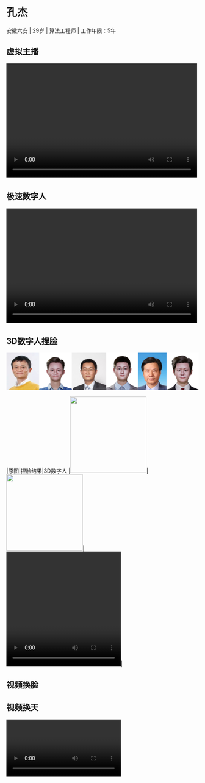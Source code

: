# 孔杰
安徽六安 | 29岁 | 算法工程师 | 工作年限：5年
## 虚拟主播
<video src="https://user-images.githubusercontent.com/26479528/232692446-7381bd99-489a-413e-897e-36744fdcb298.mp4" controls="controls" width="500" height="300">您的浏览器不支持播放该视频！</video>

## 极速数字人
<video src="https://user-images.githubusercontent.com/26479528/232521913-4de176cf-6e49-46aa-8704-88894a835972.mp4" controls="controls" width="500" height="300">您的浏览器不支持播放该视频！</video>

## 3D数字人捏脸
![](makeup_face_demo.png)

|原图|捏脸结果|3D数字人
|<img src=https://user-images.githubusercontent.com/26479528/232727624-e39e17b6-aab5-4551-b5ef-769bc32a9c10.jpg width=200 height=200 />|<img src=https://user-images.githubusercontent.com/26479528/232727624-e39e17b6-aab5-4551-b5ef-769bc32a9c10.jpg width=200 height=200 />|<video src="https://user-images.githubusercontent.com/26479528/232726089-69f5563d-05d4-4594-819a-8a3fdbbfc9d4.mp4" controls="controls" width="300" height="300">您的浏览器不支持播放该视频！</video>|

## 视频换脸

## 视频换天

![](sky.mp4)
